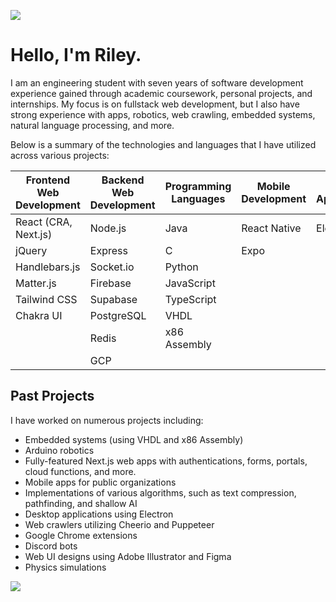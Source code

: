 ![](./wave.png)
# Hello, I'm Riley.

I am an engineering student with seven years of software development experience gained through academic coursework, personal projects, and internships. My focus is on fullstack web development, but I also have strong experience with apps, robotics, web crawling, embedded systems, natural language processing, and more.

Below is a summary of the technologies and languages that I have utilized across various projects:

| **Frontend Web Development**       | **Backend Web Development**       | **Programming Languages**    | **Mobile Development** | **Desktop Applications** | **Miscellaneous Tools**      |
|--------------------------------|-------------------------------|------------------------------|------------------------|--------------------------|-----------------------------|
| React (CRA, Next.js)          | Node.js                       | Java                         | React Native           | Electron                 | Discord.js                  |
| jQuery                         | Express                       | C                            | Expo                   |                          | Cheerio                     |
| Handlebars.js                 | Socket.io                     | Python                       |                        |                          | Puppeteer                   |
| Matter.js                     | Firebase                      | JavaScript                   |                        |                          | Pinecone                    |
| Tailwind CSS                  | Supabase                      | TypeScript                   |                        |                          | Webpack                     |
| Chakra UI                     | PostgreSQL                    | VHDL                         |                        |                          |                             |
|                              | Redis                         | x86 Assembly                 |                        |                          |                             |
|                              | GCP                           |                              |                        |                          |                             |


## Past Projects
I have worked on numerous projects including:

- Embedded systems (using VHDL and x86 Assembly)
- Arduino robotics
- Fully-featured Next.js web apps with authentications, forms, portals, cloud functions, and more.
- Mobile apps for public organizations
- Implementations of various algorithms, such as text compression, pathfinding, and shallow AI
- Desktop applications using Electron
- Web crawlers utilizing Cheerio and Puppeteer
- Google Chrome extensions
- Discord bots
- Web UI designs using Adobe Illustrator and Figma
- Physics simulations

![](./wave2.png)
